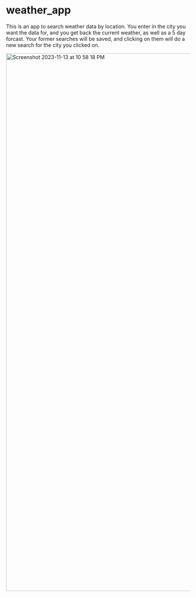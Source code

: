 # weather_app


This is an app to search weather data by location. You enter in the city you want the data for, and you get back the current weather, as well as a 5 day forcast. Your former searches will be saved, and clicking on them will do a new search for the city you clicked on.

<img width="1470" alt="Screenshot 2023-11-13 at 10 58 18 PM" src="https://github.com/austinoler/weather_app/assets/123031737/62ba3aeb-bbeb-47a1-9a34-20b91df2e6b5">




